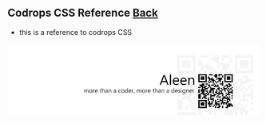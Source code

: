 ## Codrops CSS Reference [**Back**](./../README.md)

- this is a reference to codrops CSS 

<a href="http://aleen42.github.io/" target="_blank" ><img src="./../pic/tail.gif"></a>